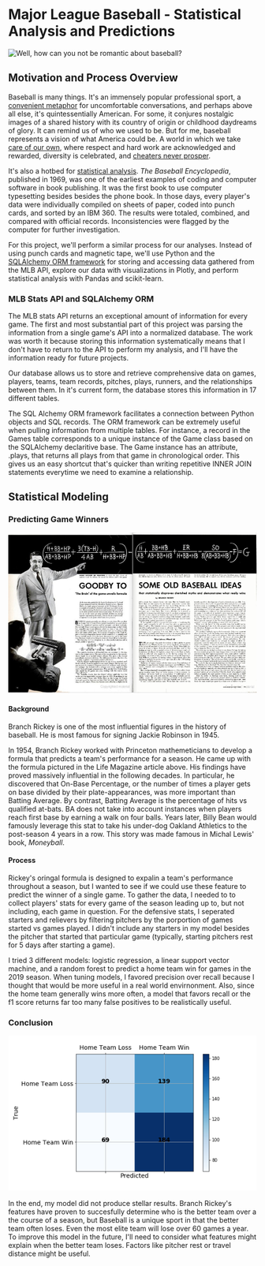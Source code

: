 # Major League Baseball - Statistical Analysis and Predictions 

![Well, how can you not be romantic about baseball?](https://media.giphy.com/media/13kzikBxzyRaRG/giphy.gif)

## Motivation and Process Overview 

Baseball is many things. It's an immensely popular professional sport, a [convenient metaphor](https://deadspin.com/baseball-is-the-horniest-sport-1809943124) for uncomfortable conversations, and perhaps above all else, it's quintessentially American. For some, it conjures nostalgic images of a shared history with its country of origin or childhood daydreams of glory.  It can remind us of who we used to be. But for me, baseball represents a vision of what America could be. A world in which we take [care of our own](https://benefitsbclp.com/major-league-baseball-pension-and-healthcare-benefits/), where respect and hard work are acknowledged and rewarded, diversity is celebrated, and [cheaters never prosper](https://www.usatoday.com/story/sports/mlb/astros/2020/01/13/astros-stealing-signs-penalties-jeff-luhnow-aj-hinch-suspended-year/4456644002/).

It's also a hotbed for [statistical analysis](https://en.wikipedia.org/wiki/Baseball_statistics). *The Baseball Encyclopedia*, published in 1969, was one of the earliest examples of coding and computer software in book publishing. It was the first book to use computer typesetting besides besides the phone book. In those days, every player's data were individually compiled on sheets of paper, coded into punch cards, and sorted by an IBM 360. The results were totaled, combined, and compared with official records. Inconsistencies were flagged by the computer for further investigation. 

For this project, we'll perform a similar process for our analyses. Instead of using punch cards and magnetic tape, we'll use Python and the [SQLAlchemy ORM framework](https://docs.sqlalchemy.org/en/13/orm/index.html) for storing and accessing data gathered from the MLB API, explore our data with visualizations in Plotly, and perform statistical analysis with Pandas and scikit-learn. 


### MLB Stats API and SQLAlchemy ORM
The MLB stats API returns an exceptional amount of information for every game. The first and most substantial part of this project was parsing the information from a single game's API into a normalized database. The work was worth it because storing this information systematically means that I don't have to return to the API to perform my analysis, and I'll have the information ready for future projects. 

Our database allows us to store and retrieve comprehensive data on games, players, teams, team records, pitches, plays, runners, and the relationships between them. In it's current form, the database stores this information in 17 different tables.

The SQL Alchemy ORM framework facilitates a connection between Python objects and SQL records. The ORM framework can be extremely useful when pulling information from multiple tables. For instance, a record in the Games table corresponds to a unique instance of the Game class based on the SQLAlchemy declaritive base. The Game instance has an attribute, .plays, that returns all plays from that game in chronological order. This gives us an easy shortcut that's quicker than writing repetitive INNER JOIN statements everytime we need to examine a relationship. 

## Statistical Modeling

### Predicting Game Winners

![Branch Rickey. Life Magazine, 1954](images/Rickey_obp.jpg)

#### Background
Branch Rickey is one of the most influential figures in the history of baseball. He is most famous for signing Jackie Robinson in 1945. 

In 1954, Branch Rickey worked with Princeton mathemeticians to develop a formula that predicts a team's performance for a season. He came up with the formula pictured in the Life Magazine article above. His findings have proved massively influential in the following decades. In particular, he discovered that On-Base Percentage, or the number of times a player gets on base divided by their plate-appearances, was more important than Batting Average. By contrast, Batting Average is the percentage of hits vs qualified at-bats. BA does not take into account instances when players reach first base by earning a walk on four balls. Years later, Billy Bean would famously leverage this stat to take his under-dog Oakland Athletics to the post-season 4 years in a row. This story was made famous in Michal Lewis' book, *Moneyball*.

#### Process 
Rickey's oringal formula is designed to expalin a team's performance throughout a season, but I wanted to see if we could use these feature to predict the winner of a single game. To gather the data, I needed to to collect players' stats for every game of the season leading up to, but not including, each game in question. For the defensive stats, I seperated starters and relievers by filtering pitchers by the porportion of games started vs games played. I didn't include any starters in my model besides the pitcher that started that particular game (typically, starting pitchers rest for 5 days after starting a game). 

I tried 3 different models: logistic regression, a linear support vector machine, and a random forest to predict a home team win for games in the 2019 season. When tuning models, I favored precision over recall because I thought that would be more useful in a real world envirnonment. Also, since the home team generally wins more often, a model that favors recall or the f1 score returns far too many false positives to be realistically useful. 

### Conclusion

![cm](images/cm.png)

In the end, my model did not produce stellar results. Branch Rickey's features have proven to succesfully determine who is the better team over a the course of a season, but Baseball is a unique sport in that the better team often loses. Even the most elite team will lose over 60 games a year. To improve this model in the future, I'll need to consider what features might explain when the better team loses. Factors like pitcher rest or travel distance might be useful. 


